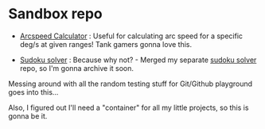 # Sandbox repo

* [Arcspeed Calculator](https://github.com/vajdao/pyproject/tree/master/arcspeed_calculator) : Useful for calculating arc speed for a specific deg/s at given ranges! Tank gamers gonna love this.

* [Sudoku solver](https://github.com/vajdao/pyproject/tree/master/sudoku_solver) : Because why not? - Merged my separate [sudoku solver](https://github.com/vajdao/sudoku_solver) repo, so I'm gonna archive it soon.

Messing around with all the random testing stuff for Git/Github playground goes into this...

Also, I figured out I'll need a "container" for all my little projects, so this is gonna be it.
